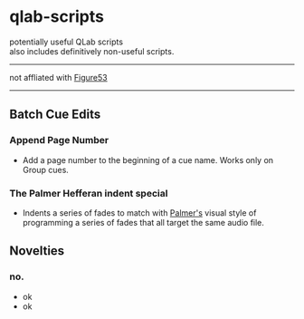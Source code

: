 # qlab-scripts
potentially useful QLab scripts  
also includes definitively non-useful scripts.

 ---
   
 not affliated with [Figure53](https://figure53.com/)
   
 --- 

## Batch Cue Edits

### Append Page Number  
 - Add a page number to the beginning of a cue name. Works only on Group cues.

### The Palmer Hefferan indent special  
 - Indents a series of fades to match with [Palmer's](https://www.palmerhefferan.com/) visual style of programming a series of fades that all target the same audio file.  

## Novelties  

### no.
 - ok
 - ok
